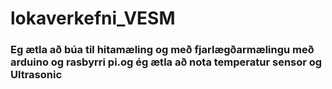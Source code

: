 # lokaverkefni_VESM

### Eg ætla að búa til hitamæling og með fjarlægðarmælingu  með arduino og rasbyrri pi.og ég ætla að nota temperatur sensor og Ultrasonic
